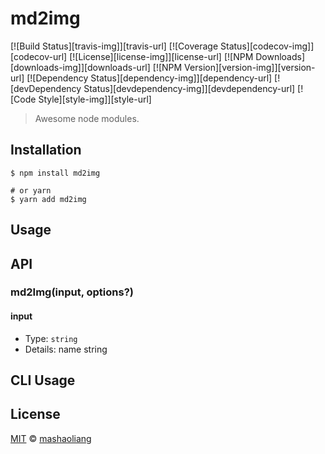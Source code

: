 # md2img

[![Build Status][travis-img]][travis-url]
[![Coverage Status][codecov-img]][codecov-url]
[![License][license-img]][license-url]
[![NPM Downloads][downloads-img]][downloads-url]
[![NPM Version][version-img]][version-url]
[![Dependency Status][dependency-img]][dependency-url]
[![devDependency Status][devdependency-img]][devdependency-url]
[![Code Style][style-img]][style-url]

> Awesome node modules.

## Installation

```shell
$ npm install md2img

# or yarn
$ yarn add md2img
```

## Usage

<!-- TODO: Introduction of Usage -->

## API

<!-- TODO: Introduction of API -->

### md2Img(input, options?)

#### input

- Type: `string`
- Details: name string

## CLI Usage

<!-- TODO: Introduction of CLI -->

## License

[MIT](LICENSE) &copy; [mashaoliang](https://github.com/salen-ma)
